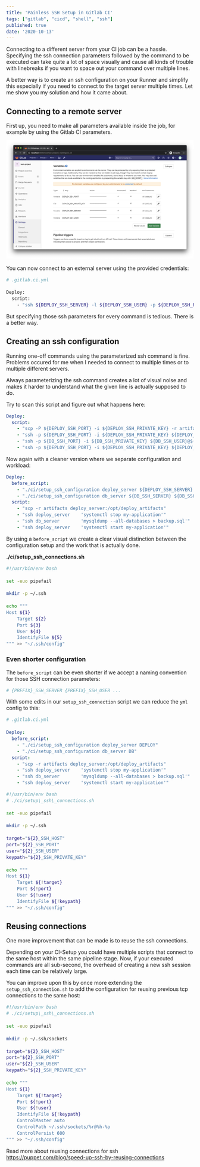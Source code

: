 ```yaml
---
title: 'Painless SSH Setup in Gitlab CI'
tags: ["gitlab", "cicd", "shell", "ssh"]
published: true
date: '2020-10-13'
---
```


Connecting to a different server from your CI job can be a hassle. Specifying the ssh connection parameters followed by the command to be executed can take quite a lot of space visually and cause all kinds of trouble with linebreaks if you want to space out your command over multiple lines.

A better way is to create an ssh configuration on your Runner and simplify this especially if you need to connect to the target server multiple times.
Let me show you my solution and how it came about.

## Connecting to a remote server

First up, you need to make all parameters available inside the job, for example by using the Gitlab CI parameters.

![Variables configured in Gitlab CI](./gitlab-ci-variables.png)

You can now connect to an external server using the provided credentials:

```bash
# .gitlab.ci.yml

Deploy:
  script:
    - "ssh ${DEPLOY_SSH_SERVER} -l ${DEPLOY_SSH_USER} -p ${DEPLOY_SSH_PORT} -i ${DEPLOY_SSH_PRIVATE_KEY} 'ls -la $HOME'"
```

But specifying those ssh parameters for every command is tedious. There is a better way.

## Creating an ssh configuration

Running one-off commands using the parameterized ssh command is fine. Problems occured for me when I needed to connect to multiple times or to multiple different servers.

Always parameterizing the ssh command creates a lot of visual noise and makes it harder to understand what the given line is actually supposed to do.

Try to scan this script and figure out what happens here:
```yml
Deploy:
  script: 
    - "scp -P ${DEPLOY_SSH_PORT} -i ${DEPLOY_SSH_PRIVATE_KEY} -r artifacts ${DEPLOY_SSH_USER}@${DEPLOY_SSH_SERVER}:/opt/deploy_artifacts"
    - "ssh -p ${DEPLOY_SSH_PORT} -i ${DEPLOY_SSH_PRIVATE_KEY} ${DEPLOY_SSH_USER}@${DEPLOY_SSH_SERVER} 'systemctl stop my-application'"
    - "ssh -p ${DB_SSH_PORT} -i ${DB_SSH_PRIVATE_KEY} ${DB_SSH_USER}@${DB_SSH_SERVER} 'mysqldump --all-databases > backup.sql'"
    - "ssh -p ${DEPLOY_SSH_PORT} -i ${DEPLOY_SSH_PRIVATE_KEY} ${DEPLOY_SSH_USER}@${DEPLOY_SSH_SERVER} 'systemctl start my-application'"
```

Now again with a cleaner version where we separate configuration and workload:
```yml
Deploy:
  before_script:
    - "./ci/setup_ssh_configuration deploy_server ${DEPLOY_SSH_SERVER} ${DEPLOY_SSH_PORT} ${DEPLOY_SSH_USER} ${DEPLOY_SSH_PRIVATE_KEY}"
    - "./ci/setup_ssh_configuration db_server ${DB_SSH_SERVER} ${DB_SSH_PORT} ${DB_SSH_USER} ${DB_SSH_PRIVATE_KEY}"
  script:
    - "scp -r artifacts deploy_server:/opt/deploy_artifacts"
    - "ssh deploy_server    'systemctl stop my-application'"
    - "ssh db_server        'mysqldump --all-databases > backup.sql'"
    - "ssh deploy_server    'systemctl start my-application'"
```

By using a `before_script` we create a clear visual distinction between the configuration setup and the work that is actually done.

__./ci/setup\_ssh\_connections.sh__
```bash
#!/usr/bin/env bash

set -euo pipefail

mkdir -p ~/.ssh

echo """
Host ${1}
    Target ${2}
    Port ${3}
    User ${4}
    IdentifyFile ${5}
""" >> "~/.ssh/config"
```

### Even shorter configuration
The `before_script` can be even shorter if we accept a naming convention for those SSH connection parameters:

```bash
# {PREFIX}_SSH_SERVER {PREFIX}_SSH_USER ...
```

With some edits in our `setup_ssh_connection` script we can reduce the `yml` config to this:

````yaml
# .gitlab.ci.yml

Deploy:
  before_script:
    - "./ci/setup_ssh_configuration deploy_server DEPLOY"
    - "./ci/setup_ssh_configuration db_server DB"
  script:
    - "scp -r artifacts deploy_server:/opt/deploy_artifacts"
    - "ssh deploy_server    'systemctl stop my-application'"
    - "ssh db_server        'mysqldump --all-databases > backup.sql'"
    - "ssh deploy_server    'systemctl start my-application'"
````

````bash
#!/usr/bin/env bash
# ./ci/setup\_ssh\_connections.sh

set -euo pipefail

mkdir -p ~/.ssh

target="${2}_SSH_HOST"
port="${2}_SSH_PORT"
user="${2}_SSH_USER"
keypath="${2}_SSH_PRIVATE_KEY"

echo """
Host ${1}
    Target ${!target}
    Port ${!port}
    User ${!user}
    IdentifyFile ${!keypath}
""" >> "~/.ssh/config"
````

## Reusing connections

One more improvement that can be made is to reuse the ssh connections.

Depending on your CI-Setup you could have multiple scripts that connect to the same host within the same pipeline stage. Now, if your executed commands are all sub-second, the overhead of creating a new ssh session each time can be relatively large.

You can improve upon this by once more extending the `setup_ssh_connection.sh` to add the configuration for reusing previous tcp connections to the same host:

````bash
#!/usr/bin/env bash
# ./ci/setup\_ssh\_connections.sh

set -euo pipefail

mkdir -p ~/.ssh/sockets

target="${2}_SSH_HOST"
port="${2}_SSH_PORT"
user="${2}_SSH_USER"
keypath="${2}_SSH_PRIVATE_KEY"

echo """
Host ${1}
    Target ${!target}
    Port ${!port}
    User ${!user}
    IdentifyFile ${!keypath}
    ControlMaster auto
    ControlPath ~/.ssh/sockets/%r@%h-%p
    ControlPersist 600
""" >> "~/.ssh/config"
````

Read more about reusing connections for ssh https://puppet.com/blog/speed-up-ssh-by-reusing-connections
